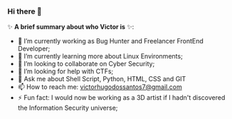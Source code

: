 ### Hi there 👋

✨ **A brief summary about who Victor is** ✨:

- 🔭 I’m currently working as Bug Hunter and Freelancer FrontEnd Developer;
- 🌱 I’m currently learning more about Linux Environments;
- 👯 I’m looking to collaborate on Cyber Security;
- 🤔 I’m looking for help with CTFs;
- 💬 Ask me about Shell Script, Python, HTML, CSS and GIT
- 📫 How to reach me: victorhugodossantos7@gmail.com
- ⚡ Fun fact: I would now be working as a 3D artist if I hadn't discovered the Information Security universe;
